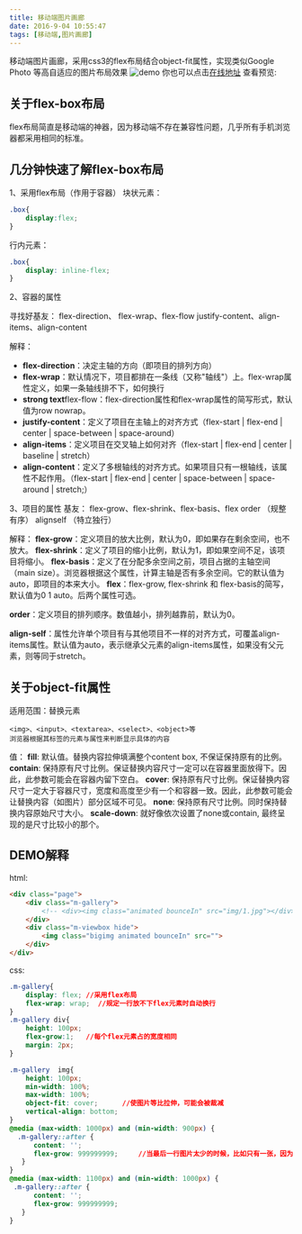 ```yaml
---
title: 移动端图片画廊
date: 2016-9-04 10:55:47
tags: [移动端,图片画廊]
---
```

移动端图片画廊，采用css3的flex布局结合object-fit属性，实现类似Google Photo 等高自适应的图片布局效果
![demo](http://huzerui.com/blog/img/post/2016-09-04-mobile-photo-galleries.gif)
你也可以点击[在线地址](http://huzerui.com/mobile-gallery)  查看预览:


## 关于flex-box布局 
flex布局简直是移动端的神器，因为移动端不存在兼容性问题，几乎所有手机浏览器都采用相同的标准。

## 几分钟快速了解flex-box布局  
1、采用flex布局（作用于容器）
块状元素：
```css
.box{
    display:flex;
}
```

行内元素：
```css
.box{ 
    display: inline-flex;
}
```
2、容器的属性

寻找好基友：
 flex-direction、 flex-wrap、flex-flow
justify-content、align-items、align-content

解释：
 - **flex-direction**：决定主轴的方向（即项目的排列方向）
 - **flex-wrap**：默认情况下，项目都排在一条线（又称"轴线"）上。flex-wrap属性定义，如果一条轴线排不下，如何换行
 - **strong text**flex-flow：flex-direction属性和flex-wrap属性的简写形式，默认值为row nowrap。
 - **justify-content**：定义了项目在主轴上的对齐方式（flex-start | flex-end | center | space-between | space-around）
 - **align-items**：定义项目在交叉轴上如何对齐（flex-start | flex-end | center | baseline | stretch）
 - **align-content**：定义了多根轴线的对齐方式。如果项目只有一根轴线，该属性不起作用。（flex-start | flex-end | center | space-between | space-around | stretch;）

3、项目的属性
基友：
flex-grow、flex-shrink、flex-basis、flex
order   （规整有序）
alignself  （特立独行）

解释：
**flex-grow**：定义项目的放大比例，默认为0，即如果存在剩余空间，也不放大。
**flex-shrink**：定义了项目的缩小比例，默认为1，即如果空间不足，该项目将缩小。
**flex-basis**：定义了在分配多余空间之前，项目占据的主轴空间（main size）。浏览器根据这个属性，计算主轴是否有多余空间。它的默认值为auto，即项目的本来大小。
**flex**：flex-grow, flex-shrink 和 flex-basis的简写，默认值为0 1 auto。后两个属性可选。

**order**：定义项目的排列顺序。数值越小，排列越靠前，默认为0。

**align-self**：属性允许单个项目有与其他项目不一样的对齐方式，可覆盖align-items属性。默认值为auto，表示继承父元素的align-items属性，如果没有父元素，则等同于stretch。

## 关于object-fit属性

适用范围：替换元素

    <img>、<input>、<textarea>、<select>、<object>等
    浏览器根据其标签的元素与属性来判断显示具体的内容
值：
**fill**: 默认值。替换内容拉伸填满整个content box, 不保证保持原有的比例。
**contain**: 保持原有尺寸比例。保证替换内容尺寸一定可以在容器里面放得下。因此，此参数可能会在容器内留下空白。
**cover**: 保持原有尺寸比例。保证替换内容尺寸一定大于容器尺寸，宽度和高度至少有一个和容器一致。因此，此参数可能会让替换内容（如图片）部分区域不可见。
**none**: 保持原有尺寸比例。同时保持替换内容原始尺寸大小。
**scale-down**: 就好像依次设置了none或contain, 最终呈现的是尺寸比较小的那个。

## DEMO解释
html:
```html
<div class="page">
    <div class="m-gallery">
        <!-- <div><img class="animated bounceIn" src="img/1.jpg"></div> -->
    </div>
    <div class="m-viewbox hide">
        <img class="bigimg animated bounceIn" src="">
    </div>
</div>  
```
css:
```css
.m-gallery{
    display: flex; //采用flex布局
    flex-wrap: wrap;  //规定一行放不下flex元素时自动换行
}
.m-gallery div{
    height: 100px;
    flex-grow:1;   //每个flex元素占的宽度相同
    margin: 2px;
}

.m-gallery  img{
    height: 100px;
    min-width: 100%;     
    max-width: 100%;
    object-fit: cover;      //使图片等比拉伸，可能会被裁减
    vertical-align: bottom;
}
@media (max-width: 1000px) and (min-width: 900px) {
  .m-gallery::after {
      content: '';
      flex-grow: 999999999;     //当最后一行图片太少的时候，比如只有一张，因为 grow 的关系，它将占满一整行，通过伪元素来占满剩余空间，防止图片拉伸
   }
}
@media (max-width: 1100px) and (min-width: 1000px) {
 .m-gallery::after {
      content: '';
      flex-grow: 999999999;
   }
}
```

